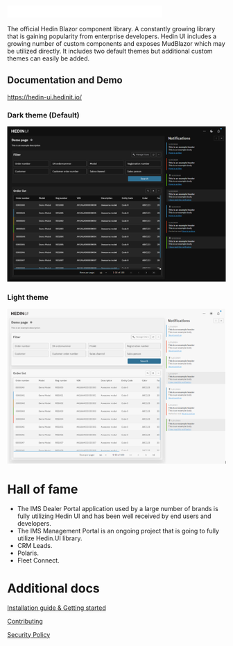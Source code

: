 ![Hedin UI](https://raw.githubusercontent.com/hedinbil/hedin-ui/main/src/Hedin.UI.Demo/wwwroot/hedin-ui_light.svg)

The official Hedin Blazor component library. 
A constantly growing library that is gaining popularity from enterprise developers. 
Hedin UI includes a growing number of custom components and exposes MudBlazor which may be utilized directly. 
It includes two default themes but additional custom themes can easily be added.

## Documentation and Demo
https://hedin-ui.hedinit.io/

### Dark theme (Default)
![Dark](https://raw.githubusercontent.com/hedinbil/hedin-ui/main/docs/example_dark.png)

### Light theme
![Light](https://raw.githubusercontent.com/hedinbil/hedin-ui/main/docs/example_light.png)

# Hall of fame
- The IMS Dealer Portal application used by a large number of brands is fully utilizing Hedin UI and has been well received by end users and developers.
- The IMS Management Portal is an ongoing project that is going to fully utilize Hedin.UI library.
- CRM Leads.
- Polaris.
- Fleet Connect.


# Additional docs
[Installation guide & Getting started](./getting-started.md)

[Contributing](../CONTRIBUTING.md)

[Security Policy](../SECURITY.md)

